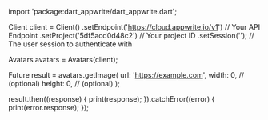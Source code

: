 import 'package:dart_appwrite/dart_appwrite.dart';

Client client = Client()
  .setEndpoint('https://cloud.appwrite.io/v1') // Your API Endpoint
  .setProject('5df5acd0d48c2') // Your project ID
  .setSession(''); // The user session to authenticate with

Avatars avatars = Avatars(client);

Future result = avatars.getImage(
  url: 'https://example.com',
  width: 0, // (optional)
  height: 0, // (optional)
);

result.then((response) {
  print(response);
}).catchError((error) {
  print(error.response);
});
